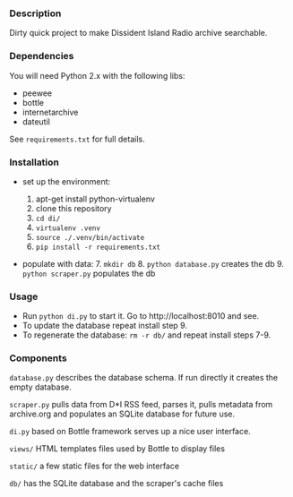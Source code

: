 ### Description

Dirty quick project to make Dissident Island Radio archive searchable.


### Dependencies

You will need Python 2.x with the following libs:

* peewee
* bottle
* internetarchive
* dateutil

See `requirements.txt` for full details.


### Installation

* set up the environment:
  1. apt-get install python-virtualenv
  2. clone this repository
  3. `cd di/`
  4. `virtualenv .venv`
  5. `source ./.venv/bin/activate`
  6. `pip install -r requirements.txt`

* populate with data:
  7. `mkdir db`
  8. `python database.py` creates the db
  9. `python scraper.py` populates the db


### Usage

* Run `python di.py` to start it. Go to http://localhost:8010 and see.
* To update the database repeat install step 9.
* To regenerate the database: `rm -r db/` and repeat install steps 7-9.


### Components

`database.py` describes the database schema. If run directly it creates the
empty database.

`scraper.py` pulls data from D*I RSS feed, parses it, pulls metadata from
archive.org and populates an SQLite database for future use.

`di.py` based on Bottle framework serves up a nice user interface.

`views/` HTML templates files used by Bottle to display files

`static/` a few static files for the web interface

`db/` has the SQLite database and the scraper's cache files
